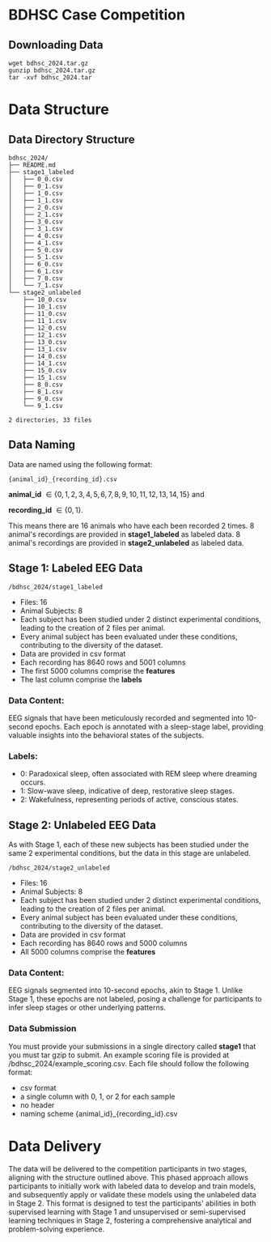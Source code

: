 # BDHSC Case Competition

## Downloading Data
```
wget bdhsc_2024.tar.gz
gunzip bdhsc_2024.tar.gz
tar -xvf bdhsc_2024.tar
```

# Data Structure
## Data Directory Structure
```
bdhsc_2024/
├── README.md
├── stage1_labeled
│   ├── 0_0.csv
│   ├── 0_1.csv
│   ├── 1_0.csv
│   ├── 1_1.csv
│   ├── 2_0.csv
│   ├── 2_1.csv
│   ├── 3_0.csv
│   ├── 3_1.csv
│   ├── 4_0.csv
│   ├── 4_1.csv
│   ├── 5_0.csv
│   ├── 5_1.csv
│   ├── 6_0.csv
│   ├── 6_1.csv
│   ├── 7_0.csv
│   └── 7_1.csv
└── stage2_unlabeled
    ├── 10_0.csv
    ├── 10_1.csv
    ├── 11_0.csv
    ├── 11_1.csv
    ├── 12_0.csv
    ├── 12_1.csv
    ├── 13_0.csv
    ├── 13_1.csv
    ├── 14_0.csv
    ├── 14_1.csv
    ├── 15_0.csv
    ├── 15_1.csv
    ├── 8_0.csv
    ├── 8_1.csv
    ├── 9_0.csv
    └── 9_1.csv

2 directories, 33 files
```
## Data Naming
Data are named using the following format:
```
{animal_id}_{recording_id}.csv
```

**animal_id** $\in \{0,1,2,3,4,5,6,7,8,9,10,11,12,13,14,15\}$ and

**recording_id** $\in \{0,1\}$.

This means there are 16 animals who have each been recorded 2 times. 8 animal's recordings are provided in **stage1_labeled** as labeled data. 8 animal's recordings are provided in **stage2_unlabeled** as labeled data. 

## Stage 1: Labeled EEG Data
```
/bdhsc_2024/stage1_labeled
```
- Files: 16
- Animal Subjects: 8
- Each subject has been studied under 2 distinct experimental conditions, leading to the creation of 2 files per animal.
- Every animal subject has been evaluated under these conditions, contributing to the diversity of the dataset.
- Data are provided in csv format
- Each recording has 8640 rows and 5001 columns
- The first 5000 columns comprise the **features**
- The last column comprise the **labels**

### Data Content:
EEG signals that have been meticulously recorded and segmented into 10-second epochs.
Each epoch is annotated with a sleep-stage label, providing valuable insights into the behavioral states of the subjects.

### Labels:
- 0: Paradoxical sleep, often associated with REM sleep where dreaming occurs.
- 1: Slow-wave sleep, indicative of deep, restorative sleep stages.
- 2: Wakefulness, representing periods of active, conscious states.

## Stage 2: Unlabeled EEG Data
As with Stage 1, each of these new subjects has been studied under the same 2 experimental conditions, but the data in this stage are unlabeled.
```
/bdhsc_2024/stage2_unlabeled
```
- Files: 16
- Animal Subjects: 8
- Each subject has been studied under 2 distinct experimental conditions, leading to the creation of 2 files per animal.
- Every animal subject has been evaluated under these conditions, contributing to the diversity of the dataset.
- Data are provided in csv format
- Each recording has 8640 rows and 5000 columns
- All 5000 columns comprise the **features**

### Data Content:
EEG signals segmented into 10-second epochs, akin to Stage 1.
Unlike Stage 1, these epochs are not labeled, posing a challenge for participants to infer sleep stages or other underlying patterns.

### Data Submission
You must provide your submissions in a single directory called **stage1** that you must tar gzip to submit. An example scoring file is provided at /bdhsc_2024/example_scoring.csv. Each file should follow the following format:
- csv format
- a single column with 0, 1, or 2 for each sample
- no header
- naming scheme {animal_id}_{recording_id}.csv

# Data Delivery
The data will be delivered to the competition participants in two stages, aligning with the structure outlined above. This phased approach allows participants to initially work with labeled data to develop and train models, and subsequently apply or validate these models using the unlabeled data in Stage 2. This format is designed to test the participants' abilities in both supervised learning with Stage 1 and unsupervised or semi-supervised learning techniques in Stage 2, fostering a comprehensive analytical and problem-solving experience.